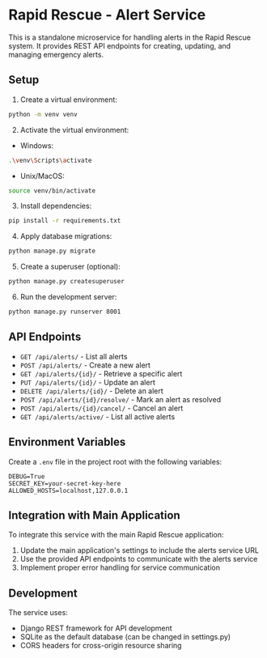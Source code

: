 # Rapid Rescue - Alert Service

This is a standalone microservice for handling alerts in the Rapid Rescue system. It provides REST API endpoints for creating, updating, and managing emergency alerts.

## Setup

1. Create a virtual environment:

```bash
python -m venv venv
```

2. Activate the virtual environment:

- Windows:

```bash
.\venv\Scripts\activate
```

- Unix/MacOS:

```bash
source venv/bin/activate
```

3. Install dependencies:

```bash
pip install -r requirements.txt
```

4. Apply database migrations:

```bash
python manage.py migrate
```

5. Create a superuser (optional):

```bash
python manage.py createsuperuser
```

6. Run the development server:

```bash
python manage.py runserver 8001
```

## API Endpoints

- `GET /api/alerts/` - List all alerts
- `POST /api/alerts/` - Create a new alert
- `GET /api/alerts/{id}/` - Retrieve a specific alert
- `PUT /api/alerts/{id}/` - Update an alert
- `DELETE /api/alerts/{id}/` - Delete an alert
- `POST /api/alerts/{id}/resolve/` - Mark an alert as resolved
- `POST /api/alerts/{id}/cancel/` - Cancel an alert
- `GET /api/alerts/active/` - List all active alerts

## Environment Variables

Create a `.env` file in the project root with the following variables:

```
DEBUG=True
SECRET_KEY=your-secret-key-here
ALLOWED_HOSTS=localhost,127.0.0.1
```

## Integration with Main Application

To integrate this service with the main Rapid Rescue application:

1. Update the main application's settings to include the alerts service URL
2. Use the provided API endpoints to communicate with the alerts service
3. Implement proper error handling for service communication

## Development

The service uses:

- Django REST framework for API development
- SQLite as the default database (can be changed in settings.py)
- CORS headers for cross-origin resource sharing
